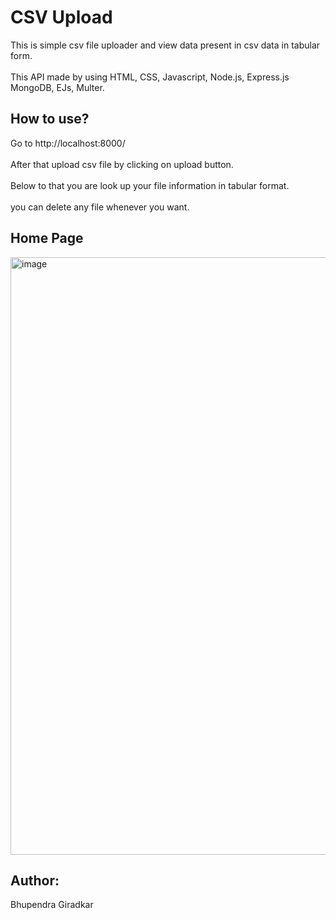 # CSV Upload
This is simple csv file uploader and view data present in csv data in tabular form.
<br><br>
This API made by using HTML, CSS, Javascript, Node.js, Express.js MongoDB, EJs, Multer.

## How to use?
Go to  http://localhost:8000/  <br><br>
After that upload csv file by clicking on upload button.<br><br>
Below to that you are look up your file information in tabular format.<br><br>
you can delete any file whenever you want.

## Home Page
<img width="956" alt="image" src="https://github.com/Bhupendra-Giradkar/CSV_Upload/assets/149242441/63b52fbc-66ed-4023-9403-59cb97a84de3">

## Author:
Bhupendra Giradkar


